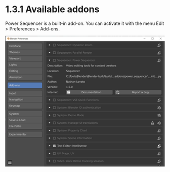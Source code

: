 # 1.3.1 Available addons

Power Sequencer is a built-in add-on. You can activate it with the menu Edit &gt; Preferences &gt; Add-ons.

![The built-in Power Sequencer add-on.](../../.gitbook/assets/1-3-1-addons.png)

